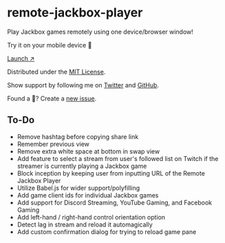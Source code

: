 # remote-jackbox-player

Play Jackbox games remotely using one device/browser window!

Try it on your mobile device 📲

[Launch ↗️](https://remote-jackbox-player.isaacyakl.com)

Distributed under the [MIT License](https://isaacyakl.github.io/remote-jackbox-player/LICENSE).

Show support by following me on [Twitter](https://www.twitter.com/isaacyakl) and [GitHub](https://github.com/isaacyakl).

Found a 🐛? Create a [new issue](https://github.com/isaacyakl/remote-jackbox-player/issues/new).

## To-Do

-  Remove hashtag before copying share link
-  Remember previous view
-  Remove extra white space at bottom in swap view
-  Add feature to select a stream from user's followed list on Twitch if the streamer is currently playing a Jackbox game
-  Block inception by keeping user from inputting URL of the Remote Jackbox Player
-  Utilize Babel.js for wider support/polyfilling
-  Add game client ids for individual Jackbox games
-  Add support for Discord Streaming, YouTube Gaming, and Facebook Gaming
-  Add left-hand / right-hand control orientation option
-  Detect lag in stream and reload it automagically
-  Add custom confirmation dialog for trying to reload game pane